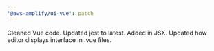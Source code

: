```yaml
---
'@aws-amplify/ui-vue': patch
---
```


Cleaned Vue code. Updated jest to latest. Added in JSX. Updated how editor displays interface in .vue files.
